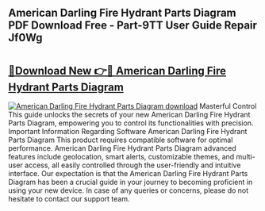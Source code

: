 ## American Darling Fire Hydrant Parts Diagram PDF Download Free - Part-9TT User Guide Repair Jf0Wg

# <h2><a href="http://dfhl23.blite.top/?on=American+Darling+Fire+Hydrant+Parts+Diagram">🔗Download New 👉🔴 American Darling Fire Hydrant Parts Diagram</a></h2>

[![American Darling Fire Hydrant Parts Diagram download](https://i.imgur.com/lujVjoI.png)](http://dfhl23.blite.top/?on=American+Darling+Fire+Hydrant+Parts+Diagram)
Masterful Control This guide unlocks the secrets of your new American Darling Fire Hydrant Parts Diagram, empowering you to control its functionalities with precision. Important Information Regarding Software American Darling Fire Hydrant Parts Diagram This product requires compatible software for optimal performance. American Darling Fire Hydrant Parts Diagram advanced features include geolocation, smart alerts, customizable themes, and multi-user access, all easily controlled through the user-friendly and intuitive interface. Our expectation is that the American Darling Fire Hydrant Parts Diagram has been a crucial guide in your journey to becoming proficient in using your new device. In case of any queries or concerns, please do not hesitate to contact our support team.
